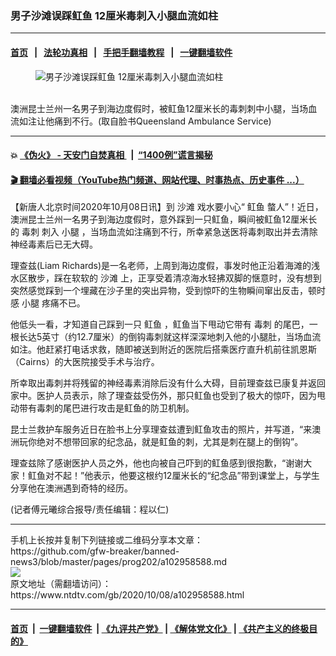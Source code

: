 ### 男子沙滩误踩𫚉鱼 12厘米毒刺入小腿血流如柱
------------------------

#### [首页](https://github.com/gfw-breaker/banned-news3/blob/master/README.md) &nbsp;&nbsp;|&nbsp;&nbsp; [法轮功真相](https://github.com/begood0513/basic/blob/master/README.md)  &nbsp;&nbsp;|&nbsp;&nbsp; [手把手翻墙教程](https://github.com/gfw-breaker/guides/wiki)  &nbsp;&nbsp;|&nbsp;&nbsp; [一键翻墙软件](https://github.com/gfw-breaker/nogfw/blob/master/README.md)  



<div><div class="featured_image">
 <figure>
  <img alt="男子沙滩误踩𫚉鱼 12厘米毒刺入小腿血流如柱" src="https://i.ntdtv.com/assets/uploads/2020/10/10085-800x450.jpg"/>
 </figure><br/>
 <span class="caption">
  澳洲昆士兰州一名男子到海边度假时，被𫚉鱼12厘米长的毒刺刺中小腿，当场血流如注让他痛到不行。(取自脸书Queensland Ambulance Service)
 </span>
</div>
</div><hr/>

#### 💥 [《伪火》 - 天安门自焚真相 ](http://158.247.195.190:10000/videos/blog/weihuo.html)&nbsp; |&nbsp; [“1400例”谎言揭秘  ](http://158.247.195.190:10000/videos/blog/jiexi1400.html)

#### [ 🎬  翻墙必看视频（YouTube热门频道、网站代理、时事热点、历史事件 ...）](https://github.com/gfw-breaker/links/blob/master/banned.md)

<div><div class="post_content" itemprop="articleBody">
 <p>
  【新唐人北京时间2020年10月08日讯】到
  <ok href="https://www.ntdtv.com/gb/沙滩.htm">
   沙滩
  </ok>
  戏水要小心“
  <ok href="https://www.ntdtv.com/gb/𫚉鱼.htm">
   𫚉鱼
  </ok>
  螫人”！近日，澳洲昆士兰州一名男子到海边度假时，意外踩到一只𫚉鱼，瞬间被𫚉鱼12厘米长的
  <ok href="https://www.ntdtv.com/gb/毒刺.htm">
   毒刺
  </ok>
  刺入
  <ok href="https://www.ntdtv.com/gb/小腿.htm">
   小腿
  </ok>
  ，当场血流如注痛到不行，所幸紧急送医将毒刺取出并去清除神经毒素后已无大碍。
 </p>
 <p>
  理查兹(Liam Richards)是一名老师，上周到海边度假，事发时他正沿着海滩的浅水区散步，踩在软软的
  <ok href="https://www.ntdtv.com/gb/沙滩.htm">
   沙滩
  </ok>
  上，正享受着清凉海水轻拂双脚的惬意时，没有想到突然感觉踩到一个埋藏在沙子里的突出异物，受到惊吓的生物瞬间窜出反击，顿时感
  <ok href="https://www.ntdtv.com/gb/小腿.htm">
   小腿
  </ok>
  疼痛不已。
 </p>
 <p>
 </p>
 <p>
  <p>
   他低头一看，才知道自己踩到一只
   <ok href="https://www.ntdtv.com/gb/𫚉鱼.htm">
    𫚉鱼
   </ok>
   ，𫚉鱼当下甩动它带有
   <ok href="https://www.ntdtv.com/gb/毒刺.htm">
    毒刺
   </ok>
   的尾巴，一根长达5英寸（约12.7厘米）的倒钩毒刺就这样深深地刺入他的小腿肚，当场血流如注。他赶紧打电话求救，随即被送到附近的医院后搭乘医疗直升机前往凯恩斯（Cairns）的大医院接受手术与治疗。
  </p>
  <p>
   所幸取出毒刺并将残留的神经毒素消除后没有什么大碍，目前理查兹已康复并返回家中。医护人员表示，除了理查兹受伤外，那只𫚉鱼也受到了极大的惊吓，因为甩动带有毒刺的尾巴进行攻击是𫚉鱼的防卫机制。
  </p>
  <p>
   昆士兰救护车服务近日在脸书上分享理查兹遭到𫚉鱼攻击的照片，并写道，“来澳洲玩你绝对不想带回家的纪念品，就是𫚉鱼的刺，尤其是刺在腿上的倒钩”。
  </p>
  <p>
   理查兹除了感谢医护人员之外，他也向被自己吓到的𫚉鱼感到很抱歉，“谢谢大家！𫚉鱼对不起！”他表示，他要这根约12厘米长的“纪念品”带到课堂上，与学生分享他在澳洲遇到奇特的经历。
  </p>
  <p>
   (记者傅元曦综合报导/责任编辑：程以仁)
  </p>
  <div class="single_ad">
  </div>
 </p>
</div>
</div>
<hr/>
手机上长按并复制下列链接或二维码分享本文章：<br/>
https://github.com/gfw-breaker/banned-news3/blob/master/pages/prog202/a102958588.md <br/>
<a href='https://github.com/gfw-breaker/banned-news3/blob/master/pages/prog202/a102958588.md'><img src='https://github.com/gfw-breaker/banned-news3/blob/master/pages/prog202/a102958588.md.png'/></a> <br/>
原文地址（需翻墙访问）：https://www.ntdtv.com/gb/2020/10/08/a102958588.html


------------------------
#### [首页](https://github.com/gfw-breaker/banned-news3/blob/master/README.md) &nbsp;|&nbsp; [一键翻墙软件](https://github.com/gfw-breaker/nogfw/blob/master/README.md) &nbsp;| [《九评共产党》](https://github.com/gfw-breaker/9ping.md/blob/master/README.md#九评之一评共产党是什么) | [《解体党文化》](https://github.com/gfw-breaker/jtdwh.md/blob/master/README.md) | [《共产主义的终极目的》](https://github.com/gfw-breaker/gczydzjmd.md/blob/master/README.md)


<img src='http://gfw-breaker.win/banned-news3/pages/prog202/a102958588.md' width='0px' height='0px'/>
